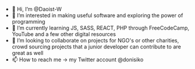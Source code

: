 - 👋 Hi, I’m @Daoist-W
- 👀 I’m interested in making useful software and exploring the power of programming
- 🌱 I’m currently learning JS, SASS, REACT, PHP through FreeCodeCamp, YouTube and a few other digital resources
- 💞️ I’m looking to collaborate on projects for NGO's or other charities, crowd sourcing projects that a junior developer can contribute to are great as well
- 📫 How to reach me -> my Twitter account @donisiko

